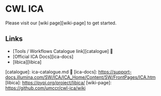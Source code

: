 # CWL ICA <!-- omit in toc -->

Please visit our [wiki page][wiki-page] to get started.

## Links

* [Tools / Workflows Catalogue link][catalogue] :construction:
* [Official ICA Docs][ica-docs]
* [libica][libica]


[catalogue]: ica-catalogue.md :construction:
[ica-docs]: https://support-docs.illumina.com/SW/ICA/ICA_Home/Content/SW/FrontPages/ICA.htm
[libica]: https://pypi.org/project/libica/
[wiki-page]: https://github.com/umccr/cwl-ica/wiki
